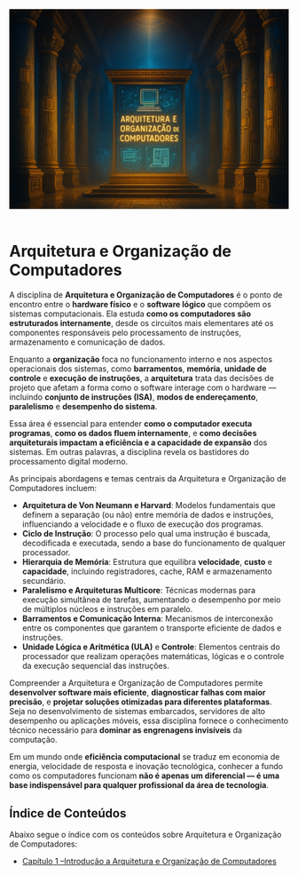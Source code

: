 <div align="center">
  <a href="https://github.com/joseferreira-dev/my-study-notes/tree/main/arquitetura-e-organizacao-de-computadores"><img src="./contents/banner-arquitetura-e-organizacao-de-computadores.png"></a>
</div>
<br>

# Arquitetura e Organização de Computadores

A disciplina de **Arquitetura e Organização de Computadores** é o ponto de encontro entre o **hardware físico** e o **software lógico** que compõem os sistemas computacionais. Ela estuda **como os computadores são estruturados internamente**, desde os circuitos mais elementares até os componentes responsáveis pelo processamento de instruções, armazenamento e comunicação de dados.

Enquanto a **organização** foca no funcionamento interno e nos aspectos operacionais dos sistemas, como **barramentos**, **memória**, **unidade de controle** e **execução de instruções**, a **arquitetura** trata das decisões de projeto que afetam a forma como o software interage com o hardware — incluindo **conjunto de instruções (ISA)**, **modos de endereçamento**, **paralelismo** e **desempenho do sistema**.

Essa área é essencial para entender **como o computador executa programas**, **como os dados fluem internamente**, e **como decisões arquiteturais impactam a eficiência e a capacidade de expansão** dos sistemas. Em outras palavras, a disciplina revela os bastidores do processamento digital moderno.

As principais abordagens e temas centrais da Arquitetura e Organização de Computadores incluem:

- **Arquitetura de Von Neumann e Harvard**: Modelos fundamentais que definem a separação (ou não) entre memória de dados e instruções, influenciando a velocidade e o fluxo de execução dos programas.
- **Ciclo de Instrução**: O processo pelo qual uma instrução é buscada, decodificada e executada, sendo a base do funcionamento de qualquer processador.
- **Hierarquia de Memória**: Estrutura que equilibra **velocidade**, **custo** e **capacidade**, incluindo registradores, cache, RAM e armazenamento secundário.
- **Paralelismo e Arquiteturas Multicore**: Técnicas modernas para execução simultânea de tarefas, aumentando o desempenho por meio de múltiplos núcleos e instruções em paralelo.
- **Barramentos e Comunicação Interna**: Mecanismos de interconexão entre os componentes que garantem o transporte eficiente de dados e instruções.
- **Unidade Lógica e Aritmética (ULA)** e **Controle**: Elementos centrais do processador que realizam operações matemáticas, lógicas e o controle da execução sequencial das instruções.

Compreender a Arquitetura e Organização de Computadores permite **desenvolver software mais eficiente**, **diagnosticar falhas com maior precisão**, e **projetar soluções otimizadas para diferentes plataformas**. Seja no desenvolvimento de sistemas embarcados, servidores de alto desempenho ou aplicações móveis, essa disciplina fornece o conhecimento técnico necessário para **dominar as engrenagens invisíveis** da computação.

Em um mundo onde **eficiência computacional** se traduz em economia de energia, velocidade de resposta e inovação tecnológica, conhecer a fundo como os computadores funcionam **não é apenas um diferencial — é uma base indispensável para qualquer profissional da área de tecnologia**.

## Índice de Conteúdos

Abaixo segue o índice com os conteúdos sobre Arquitetura e Organização de Computadores:

- [Capítulo 1 –Introdução a Arquitetura e Organização de Computadores](contents/01-introducao.md)
   